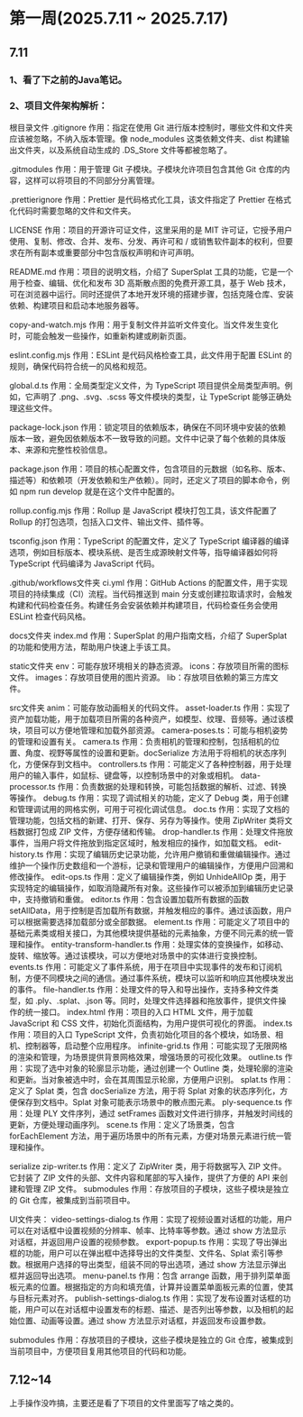 # 第一周(2025.7.11 ~ 2025.7.17)
## 7.11

### 1、看了下之前的Java笔记。

### 2、项目文件架构解析：

根目录文件
.gitignore
作用：指定在使用 Git 进行版本控制时，哪些文件和文件夹应该被忽略，不纳入版本管理。像 node_modules 这类依赖文件夹、dist 构建输出文件夹，以及系统自动生成的 .DS_Store 文件等都被忽略了。

.gitmodules
作用：用于管理 Git 子模块。子模块允许项目包含其他 Git 仓库的内容，这样可以将项目的不同部分分离管理。

.prettierignore
作用：Prettier 是代码格式化工具，该文件指定了 Prettier 在格式化代码时需要忽略的文件和文件夹。

LICENSE
作用：项目的开源许可证文件，这里采用的是 MIT 许可证，它授予用户使用、复制、修改、合并、发布、分发、再许可和 / 或销售软件副本的权利，但要求在所有副本或重要部分中包含版权声明和许可声明。

README.md
作用：项目的说明文档，介绍了 SuperSplat 工具的功能，它是一个用于检查、编辑、优化和发布 3D 高斯散点图的免费开源工具，基于 Web 技术，可在浏览器中运行。同时还提供了本地开发环境的搭建步骤，包括克隆仓库、安装依赖、构建项目和启动本地服务器等。

copy-and-watch.mjs
作用：用于复制文件并监听文件变化。当文件发生变化时，可能会触发一些操作，如重新构建或刷新页面。

eslint.config.mjs
作用：ESLint 是代码风格检查工具，此文件用于配置 ESLint 的规则，确保代码符合统一的风格和规范。

global.d.ts
作用：全局类型定义文件，为 TypeScript 项目提供全局类型声明。例如，它声明了 .png、.svg、.scss 等文件模块的类型，让 TypeScript 能够正确处理这些文件。

package-lock.json
作用：锁定项目的依赖版本，确保在不同环境中安装的依赖版本一致，避免因依赖版本不一致导致的问题。文件中记录了每个依赖的具体版本、来源和完整性校验信息。

package.json
作用：项目的核心配置文件，包含项目的元数据（如名称、版本、描述等）和依赖项（开发依赖和生产依赖）。同时，还定义了项目的脚本命令，例如 npm run develop 就是在这个文件中配置的。

rollup.config.mjs
作用：Rollup 是 JavaScript 模块打包工具，该文件配置了 Rollup 的打包选项，包括入口文件、输出文件、插件等。

tsconfig.json
作用：TypeScript 的配置文件，定义了 TypeScript 编译器的编译选项，例如目标版本、模块系统、是否生成源映射文件等，指导编译器如何将 TypeScript 代码编译为 JavaScript 代码。




.github/workflows文件夹
ci.yml
作用：GitHub Actions 的配置文件，用于实现项目的持续集成（CI）流程。当代码推送到 main 分支或创建拉取请求时，会触发构建和代码检查任务。构建任务会安装依赖并构建项目，代码检查任务会使用 ESLint 检查代码风格。

docs文件夹
index.md
作用：SuperSplat 的用户指南文档，介绍了 SuperSplat 的功能和使用方法，帮助用户快速上手该工具。

static文件夹
env：可能存放环境相关的静态资源。
icons：存放项目所需的图标文件。
images：存放项目使用的图片资源。
lib：存放项目依赖的第三方库文件。

src文件夹
anim：可能存放动画相关的代码文件。
asset-loader.ts
作用：实现了资产加载功能，用于加载项目所需的各种资产，如模型、纹理、音频等。通过该模块，项目可以方便地管理和加载外部资源。
camera-poses.ts：可能与相机姿势的管理和设置有关。
camera.ts
作用：负责相机的管理和控制，包括相机的位置、角度、视野等属性的设置和更新。docSerialize 方法用于将相机的状态序列化，方便保存到文档中。
controllers.ts
作用：可能定义了各种控制器，用于处理用户的输入事件，如鼠标、键盘等，以控制场景中的对象或相机。
data-processor.ts
作用：负责数据的处理和转换，可能包括数据的解析、过滤、转换等操作。
debug.ts
作用：实现了调试相关的功能，定义了 Debug 类，用于创建和管理调试用的网格实例，可用于可视化调试信息。
doc.ts
作用：实现了文档的管理功能，包括文档的新建、打开、保存、另存为等操作。使用 ZipWriter 类将文档数据打包成 ZIP 文件，方便存储和传输。
drop-handler.ts
作用：处理文件拖放事件，当用户将文件拖放到指定区域时，触发相应的操作，如加载文档。
edit-history.ts
作用：实现了编辑历史记录功能，允许用户撤销和重做编辑操作。通过维护一个操作历史数组和一个游标，记录和管理用户的编辑操作，方便用户回溯和修改操作。
edit-ops.ts
作用：定义了编辑操作类，例如 UnhideAllOp 类，用于实现特定的编辑操作，如取消隐藏所有对象。这些操作可以被添加到编辑历史记录中，支持撤销和重做。
editor.ts
作用：包含设置加载所有数据的函数 setAllData，用于控制是否加载所有数据，并触发相应的事件。通过该函数，用户可以根据需要选择加载部分或全部数据。
element.ts
作用：可能定义了项目中的基础元素类或相关接口，为其他模块提供基础的元素抽象，方便不同元素的统一管理和操作。
entity-transform-handler.ts
作用：处理实体的变换操作，如移动、旋转、缩放等。通过该模块，可以方便地对场景中的实体进行变换控制。
events.ts
作用：可能定义了事件系统，用于在项目中实现事件的发布和订阅机制，方便不同模块之间的通信。通过事件系统，模块可以监听和响应其他模块发出的事件。
file-handler.ts
作用：处理文件的导入和导出操作，支持多种文件类型，如 .ply、.splat、.json 等。同时，处理文件选择器和拖放事件，提供文件操作的统一接口。
index.html
作用：项目的入口 HTML 文件，用于加载 JavaScript 和 CSS 文件，初始化页面结构，为用户提供可视化的界面。
index.ts
作用：项目的入口 TypeScript 文件，负责初始化项目的各个模块，如场景、相机、控制器等，启动整个应用程序。
infinite-grid.ts
作用：可能实现了无限网格的渲染和管理，为场景提供背景网格效果，增强场景的可视化效果。
outline.ts
作用：实现了选中对象的轮廓显示功能，通过创建一个 Outline 类，处理轮廓的渲染和更新。当对象被选中时，会在其周围显示轮廓，方便用户识别。
splat.ts
作用：定义了 Splat 类，包含 docSerialize 方法，用于将 Splat 对象的状态序列化，方便保存到文档中。Splat 对象可能表示场景中的散点图元素。
ply-sequence.ts
作用：处理 PLY 文件序列，通过 setFrames 函数对文件进行排序，并触发时间线的更新，方便处理动画序列。
scene.ts
作用：定义了场景类，包含 forEachElement 方法，用于遍历场景中的所有元素，方便对场景元素进行统一管理和操作。

serialize
zip-writer.ts
作用：定义了 ZipWriter 类，用于将数据写入 ZIP 文件。它封装了 ZIP 文件的头部、文件内容和尾部的写入操作，提供了方便的 API 来创建和管理 ZIP 文件。
submodules
作用：存放项目的子模块，这些子模块是独立的 Git 仓库，被集成到当前项目中。

UI文件夹：
video-settings-dialog.ts
作用：实现了视频设置对话框的功能，用户可以在对话框中设置视频的分辨率、帧率、比特率等参数。通过 show 方法显示对话框，并返回用户设置的视频参数。
export-popup.ts
作用：实现了导出弹出框的功能，用户可以在弹出框中选择导出的文件类型、文件名、Splat 索引等参数。根据用户选择的导出类型，组装不同的导出选项，通过 show 方法显示弹出框并返回导出选项。
menu-panel.ts
作用：包含 arrange 函数，用于排列菜单面板元素的位置。根据指定的方向和填充值，计算并设置菜单面板元素的位置，使其与目标元素对齐。
publish-settings-dialog.ts
作用：实现了发布设置对话框的功能，用户可以在对话框中设置发布的标题、描述、是否列出等参数，以及相机的起始位置、动画等设置。通过 show 方法显示对话框，并返回发布设置参数。

submodules
作用：存放项目的子模块，这些子模块是独立的 Git 仓库，被集成到当前项目中，方便项目复用其他项目的代码和功能。


## 7.12~14
上手操作没咋搞，主要还是看了下项目的文件里面写了啥之类的。


